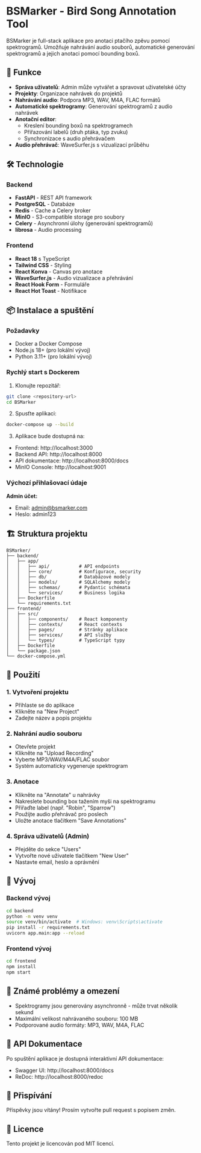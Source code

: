 # BSMarker - Bird Song Annotation Tool

BSMarker je full-stack aplikace pro anotaci ptačího zpěvu pomocí spektrogramů. Umožňuje nahrávání audio souborů, automatické generování spektrogramů a jejich anotaci pomocí bounding boxů.

## 🚀 Funkce

- **Správa uživatelů**: Admin může vytvářet a spravovat uživatelské účty
- **Projekty**: Organizace nahrávek do projektů
- **Nahrávání audio**: Podpora MP3, WAV, M4A, FLAC formátů
- **Automatické spektrogramy**: Generování spektrogramů z audio nahrávek
- **Anotační editor**: 
  - Kreslení bounding boxů na spektrogramech
  - Přiřazování labelů (druh ptáka, typ zvuku)
  - Synchronizace s audio přehrávačem
- **Audio přehrávač**: WaveSurfer.js s vizualizací průběhu

## 🛠 Technologie

### Backend
- **FastAPI** - REST API framework
- **PostgreSQL** - Databáze
- **Redis** - Cache a Celery broker
- **MinIO** - S3-compatible storage pro soubory
- **Celery** - Asynchronní úlohy (generování spektrogramů)
- **librosa** - Audio processing

### Frontend
- **React 18** s TypeScript
- **Tailwind CSS** - Styling
- **React Konva** - Canvas pro anotace
- **WaveSurfer.js** - Audio vizualizace a přehrávání
- **React Hook Form** - Formuláře
- **React Hot Toast** - Notifikace

## 📦 Instalace a spuštění

### Požadavky
- Docker a Docker Compose
- Node.js 18+ (pro lokální vývoj)
- Python 3.11+ (pro lokální vývoj)

### Rychlý start s Dockerem

1. Klonujte repozitář:
```bash
git clone <repository-url>
cd BSMarker
```

2. Spusťte aplikaci:
```bash
docker-compose up --build
```

3. Aplikace bude dostupná na:
- Frontend: http://localhost:3000
- Backend API: http://localhost:8000
- API dokumentace: http://localhost:8000/docs
- MinIO Console: http://localhost:9001

### Výchozí přihlašovací údaje

**Admin účet:**
- Email: admin@bsmarker.com
- Heslo: admin123

## 🏗 Struktura projektu

```
BSMarker/
├── backend/
│   ├── app/
│   │   ├── api/           # API endpoints
│   │   ├── core/          # Konfigurace, security
│   │   ├── db/            # Databázové modely
│   │   ├── models/        # SQLAlchemy modely
│   │   ├── schemas/       # Pydantic schémata
│   │   └── services/      # Business logika
│   ├── Dockerfile
│   └── requirements.txt
├── frontend/
│   ├── src/
│   │   ├── components/    # React komponenty
│   │   ├── contexts/      # React contexts
│   │   ├── pages/         # Stránky aplikace
│   │   ├── services/      # API služby
│   │   └── types/         # TypeScript typy
│   ├── Dockerfile
│   └── package.json
└── docker-compose.yml
```

## 📝 Použití

### 1. Vytvoření projektu
- Přihlaste se do aplikace
- Klikněte na "New Project"
- Zadejte název a popis projektu

### 2. Nahrání audio souboru
- Otevřete projekt
- Klikněte na "Upload Recording"
- Vyberte MP3/WAV/M4A/FLAC soubor
- Systém automaticky vygeneruje spektrogram

### 3. Anotace
- Klikněte na "Annotate" u nahrávky
- Nakreslete bounding box tažením myši na spektrogramu
- Přiřaďte label (např. "Robin", "Sparrow")
- Použijte audio přehrávač pro poslech
- Uložte anotace tlačítkem "Save Annotations"

### 4. Správa uživatelů (Admin)
- Přejděte do sekce "Users"
- Vytvořte nové uživatele tlačítkem "New User"
- Nastavte email, heslo a oprávnění

## 🔧 Vývoj

### Backend vývoj
```bash
cd backend
python -m venv venv
source venv/bin/activate  # Windows: venv\Scripts\activate
pip install -r requirements.txt
uvicorn app.main:app --reload
```

### Frontend vývoj
```bash
cd frontend
npm install
npm start
```

## 🐛 Známé problémy a omezení

- Spektrogramy jsou generovány asynchronně - může trvat několik sekund
- Maximální velikost nahrávaného souboru: 100 MB
- Podporované audio formáty: MP3, WAV, M4A, FLAC

## 📄 API Dokumentace

Po spuštění aplikace je dostupná interaktivní API dokumentace:
- Swagger UI: http://localhost:8000/docs
- ReDoc: http://localhost:8000/redoc

## 🤝 Přispívání

Příspěvky jsou vítány! Prosím vytvořte pull request s popisem změn.

## 📜 Licence

Tento projekt je licencován pod MIT licencí.
